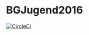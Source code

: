 # BGJugend2016

[![CircleCI](https://circleci.com/gh/VolkerSchiewe/BGJugend2016/tree/kotlin-rebuild.svg?style=svg)](https://circleci.com/gh/VolkerSchiewe/BGJugend2016/tree/kotlin-rebuild)
